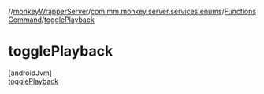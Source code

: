 //[monkeyWrapperServer](../../../../index.md)/[com.mm.monkey.server.services.enums](../../index.md)/[FunctionsCommand](../index.md)/[togglePlayback](index.md)

# togglePlayback

[androidJvm]\
[togglePlayback](index.md)